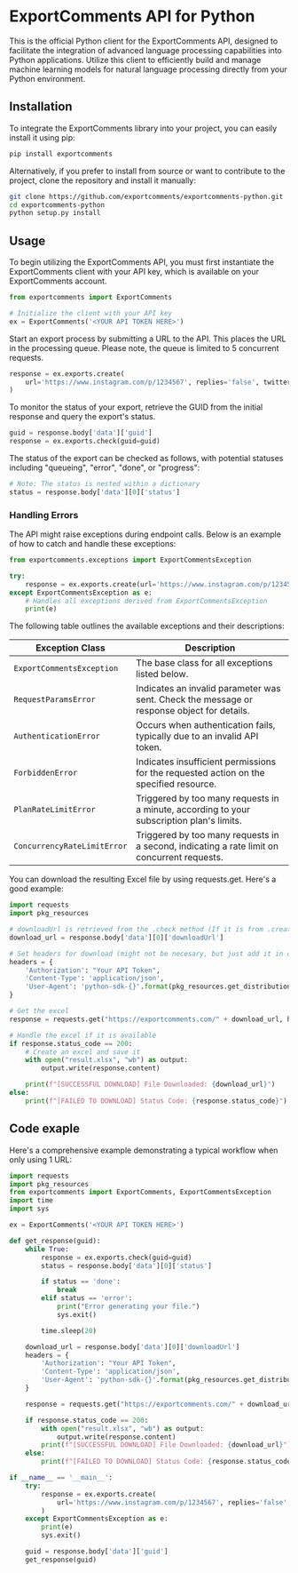 
# ExportComments API for Python

This is the official Python client for the ExportComments API, designed to facilitate the integration of advanced language processing capabilities into Python applications. Utilize this client to efficiently build and manage machine learning models for natural language processing directly from your Python environment.

## Installation

To integrate the ExportComments library into your project, you can easily install it using pip:

```bash
pip install exportcomments
```

Alternatively, if you prefer to install from source or want to contribute to the project, clone the repository and install it manually:

```bash
git clone https://github.com/exportcomments/exportcomments-python.git
cd exportcomments-python
python setup.py install
```

## Usage

To begin utilizing the ExportComments API, you must first instantiate the ExportComments client with your API key, which is available on your ExportComments account.

```python
from exportcomments import ExportComments

# Initialize the client with your API key
ex = ExportComments('<YOUR API TOKEN HERE>')
```

Start an export process by submitting a URL to the API. This places the URL in the processing queue. Please note, the queue is limited to 5 concurrent requests.

```python
response = ex.exports.create(
    url='https://www.instagram.com/p/1234567', replies='false', twitterType=None
)
```

To monitor the status of your export, retrieve the GUID from the initial response and query the export's status.

```python
guid = response.body['data']['guid']
response = ex.exports.check(guid=guid)
```

The status of the export can be checked as follows, with potential statuses including "queueing", "error", "done", or "progress":

```python
# Note: The status is nested within a dictionary
status = response.body['data'][0]['status']
```

### Handling Errors

The API might raise exceptions during endpoint calls. Below is an example of how to catch and handle these exceptions:

```python
from exportcomments.exceptions import ExportCommentsException

try:
    response = ex.exports.create(url='https://www.instagram.com/p/1234567', replies='false', twitterType=None)
except ExportCommentsException as e:
    # Handles all exceptions derived from ExportCommentsException
    print(e)
```

The following table outlines the available exceptions and their descriptions:

| Exception Class              | Description                                                                                     |
| ---------------------------- | ----------------------------------------------------------------------------------------------- |
| `ExportCommentsException`    | The base class for all exceptions listed below.                                                 |
| `RequestParamsError`         | Indicates an invalid parameter was sent. Check the message or response object for details.      |
| `AuthenticationError`        | Occurs when authentication fails, typically due to an invalid API token.                        |
| `ForbiddenError`             | Indicates insufficient permissions for the requested action on the specified resource.          |
| `PlanRateLimitError`         | Triggered by too many requests in a minute, according to your subscription plan's limits.       |
| `ConcurrencyRateLimitError`  | Triggered by too many requests in a second, indicating a rate limit on concurrent requests.     |

You can download the resulting Excel file by using requests.get. Here's a good example:
```python
import requests
import pkg_resources

# downloadUrl is retrieved from the .check method (If it is from .create() you don't need "[0]")
download_url = response.body['data'][0]['downloadUrl']

# Set headers for download (might not be necesary, but just add it in case)
headers = {
    'Authorization': "Your API Token",
    'Content-Type': 'application/json',
    'User-Agent': 'python-sdk-{}'.format(pkg_resources.get_distribution('exportcomments').version),
}

# Get the excel
response = requests.get("https://exportcomments.com/" + download_url, headers=headers)

# Handle the excel if it is available
if response.status_code == 200:
    # Create an excel and save it
    with open("result.xlsx", "wb") as output:
        output.write(response.content)

    print(f"[SUCCESSFUL DOWNLOAD] File Downloaded: {download_url}")
else:
    print(f"[FAILED TO DOWNLOAD] Status Code: {response.status_code}")
```

## Code exaple
Here's a comprehensive example demonstrating a typical workflow when only using 1 URL:
```python
import requests
import pkg_resources
from exportcomments import ExportComments, ExportCommentsException
import time
import sys

ex = ExportComments('<YOUR API TOKEN HERE>')

def get_response(guid):
    while True:
        response = ex.exports.check(guid=guid)
        status = response.body['data'][0]['status']

        if status == 'done':
            break
        elif status == 'error':
            print("Error generating your file.")
            sys.exit()

        time.sleep(20)

    download_url = response.body['data'][0]['downloadUrl']
    headers = {
        'Authorization': "Your API Token",
        'Content-Type': 'application/json',
        'User-Agent': 'python-sdk-{}'.format(pkg_resources.get_distribution('exportcomments').version),
    }

    response = requests.get("https://exportcomments.com/" + download_url, headers=headers)

    if response.status_code == 200:
        with open("result.xlsx", "wb") as output:
            output.write(response.content)
        print(f"[SUCCESSFUL DOWNLOAD] File Downloaded: {download_url}")
    else:
        print(f"[FAILED TO DOWNLOAD] Status Code: {response.status_code}")

if __name__ == '__main__':
    try:
        response = ex.exports.create(
            url='https://www.instagram.com/p/1234567', replies='false', twitterType=None
        )
    except ExportCommentsException as e:
        print(e)
        sys.exit()

    guid = response.body['data']['guid']
    get_response(guid)
```